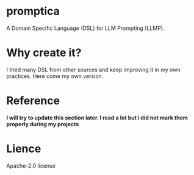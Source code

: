 # promptica
 A Domain Specific Language (DSL) for LLM Prompting (LLMP).

# Why create it?
I tried many DSL from other sources and keep improving it in my own practices. Here come my own version.

# Reference
**I will try to update this section later. I read a lot but i did not mark them properly during my projects**

# Lience
Apache-2.0 license
